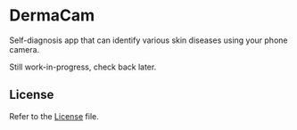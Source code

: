 # DermaCam

Self-diagnosis app that can identify various skin diseases using your phone camera.

Still work-in-progress, check back later.

## License

Refer to the [License](LICENSE) file.